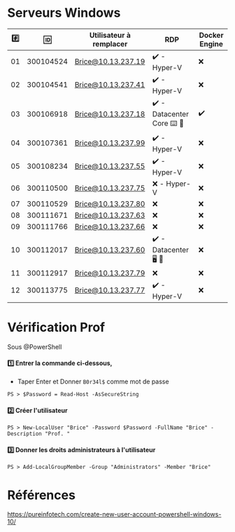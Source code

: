 # Serveurs Windows


|:hash:| :id:      | Utilisateur à remplacer | RDP                 | Docker Engine     | 
|------|-----------|-------------------------|---------------------|-------------------|
| 01   | 300104524 | Brice@10.13.237.19      |:heavy_check_mark: - Hyper-V |:x:                |
| 02   | 300104541 | Brice@10.13.237.41      |:heavy_check_mark: - Hyper-V |:x:                |
| 03   | 300106918 | Brice@10.13.237.18      |:heavy_check_mark: - Datacenter Core :keyboard: :key: | :heavy_check_mark: |
| 04   | 300107361 | Brice@10.13.237.99      |:heavy_check_mark: - Hyper-V             |:x:               |
| 05   | 300108234 | Brice@10.13.237.55      |:heavy_check_mark: - Hyper-V             |:x:                |
| 06   | 300110500 | Brice@10.13.237.75      |:x:                - Hyper-V             |:x:               |
| 07   | 300110529 | Brice@10.13.237.80      |:x:                  |:x:                |
| 08   | 300111671 | Brice@10.13.237.63      |:x:                  |:x:                |
| 09   | 300111766 | Brice@10.13.237.66      |:x:                  |:x:                |
| 10   | 300112017 | Brice@10.13.237.60      |:heavy_check_mark: - Datacenter :desktop_computer: :key: |:x:               |
| 11   | 300112917 | Brice@10.13.237.79      |:x:               |:x:               |
| 12   | 300113775 | Brice@10.13.237.77      |:heavy_check_mark: - Hyper-V             |:x:               |


# Vérification Prof

Sous @PowerShell

#### :one: Entrer la commande ci-dessous, 

* Taper Enter et Donner `B0r34l$` comme mot de passe

```
PS > $Password = Read-Host -AsSecureString 
```

#### :two: Créer l'utilisateur

```
PS > New-LocalUser "Brice" -Password $Password -FullName "Brice" -Description "Prof. "
```

#### :three: Donner les droits administrateurs à l'utilisateur

```
PS > Add-LocalGroupMember -Group "Administrators" -Member "Brice"
```


# Références

https://pureinfotech.com/create-new-user-account-powershell-windows-10/
